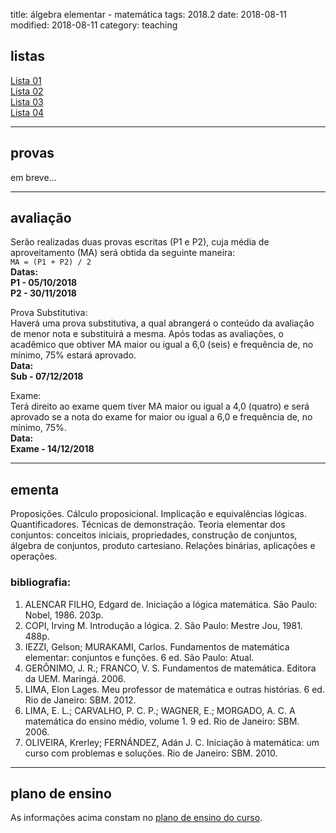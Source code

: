 title: álgebra elementar - matemática
tags: 2018.2
date: 2018-08-11
modified: 2018-08-11
category: teaching

## <a id="exercices"></a>listas
[Lista 01]({filename}/listas/algebra-elementar-01.pdf)  
[Lista 02]({filename}/listas/algebra-elementar-02.pdf)  
[Lista 03]({filename}/listas/algebra-elementar-03.pdf)  
[Lista 04]({filename}/listas/algebra-elementar-04.pdf)

---

## <a id="tests"></a>provas
em breve...

---

## <a id="exams"></a>avaliação
Serão realizadas duas provas escritas (P1 e P2), cuja média de
aproveitamento (MA) será obtida da seguinte maneira:  
`MA = (P1 + P2) / 2`  
**Datas:  
P1 - 05/10/2018  
P2 - 30/11/2018**

Prova Substitutiva:  
Haverá uma prova substitutiva, a qual abrangerá o conteúdo da avaliação de
menor nota e substituirá a mesma. Após todas as avaliações, o acadêmico que
obtiver MA maior ou igual a 6,0 (seis) e frequência de, no mínimo, 75% estará
aprovado.  
**Data:  
Sub - 07/12/2018**

Exame:  
Terá direito ao exame quem tiver MA maior ou igual a 4,0 (quatro) e será
aprovado se a nota do exame for maior ou igual a 6,0 e frequência de, no
mínimo, 75%.  
**Data:  
Exame - 14/12/2018**

---

## <a id="silabus"></a>ementa
Proposições. Cálculo proposicional. Implicação e equivalências lógicas.
Quantificadores. Técnicas de demonstração. Teoria elementar dos conjuntos:
conceitos iniciais, propriedades, construção de conjuntos, álgebra de
conjuntos, produto cartesiano. Relações binárias, aplicações e operações.

### bibliografia:  
1. ALENCAR FILHO, Edgard de. Iniciação a lógica matemática. São Paulo: Nobel, 1986. 203p.
2. COPI, Irving M. Introdução a lógica. 2. São Paulo: Mestre Jou, 1981. 488p.
3. IEZZI, Gelson; MURAKAMI, Carlos. Fundamentos de matemática elementar:
   conjuntos e funções. 6 ed. São Paulo: Atual.
4. GERÔNIMO, J. R.; FRANCO, V. S. Fundamentos de matemática. Editora da UEM.
   Maringá. 2006.
5. LIMA, Elon Lages. Meu professor de matemática e outras histórias. 6 ed. Rio
   de Janeiro: SBM. 2012.
6. LIMA, E. L.; CARVALHO, P. C. P.; WAGNER, E.; MORGADO, A. C. A
   matemática do ensino médio, volume 1. 9 ed. Rio de Janeiro: SBM. 2006.
7. OLIVEIRA, Krerley; FERNÁNDEZ, Adán J. C. Iniciação à matemática: um curso
   com problemas e soluções. Rio de Janeiro: SBM. 2010.

---

## plano de ensino
As informações acima constam no [plano de ensino do
curso]({filename}/planos/2018-2-algebra_elementar-matematica.pdf).
